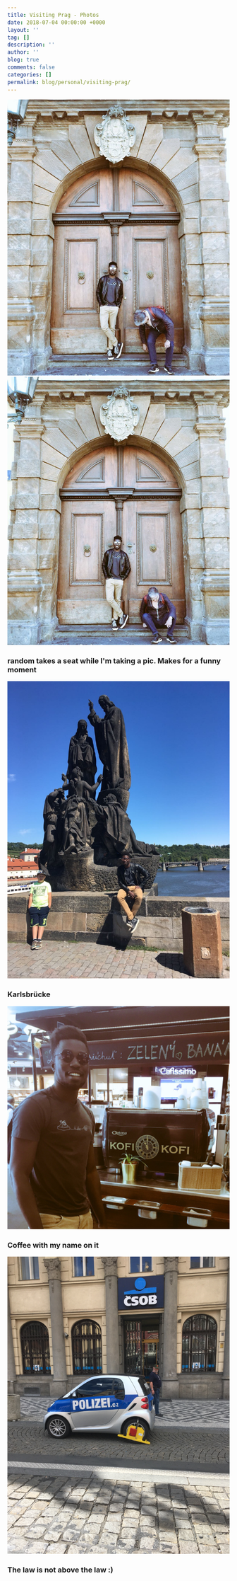 ```yaml
---
title: Visiting Prag - Photos
date: 2018-07-04 00:00:00 +0000
layout: ''
tag: []
description: ''
author: ''
blog: true
comments: false
categories: []
permalink: blog/personal/visiting-prag/
---
```


![](/uploads/IMG_2831.JPG)![](/uploads/IMG_2832.JPG)

### random takes a seat while I'm taking a pic. Makes for a funny moment

![](/uploads/b00ce4b1-2f7d-41b3-9930-0cd0479b790e.JPG)

### Karlsbrücke

![](/uploads/IMG_2833.JPG)

### Coffee with my name on it 

![](/uploads/IMG_2837.JPG)

### The law is not above the law :)
